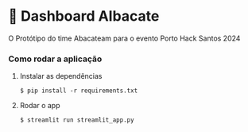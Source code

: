 # 🎈 Dashboard AIbacate

O Protótipo do time Abacateam para o evento Porto Hack Santos 2024

### Como rodar a aplicação

1. Instalar as dependências

   ```
   $ pip install -r requirements.txt
   ```

2. Rodar o app

   ```
   $ streamlit run streamlit_app.py
   ```
